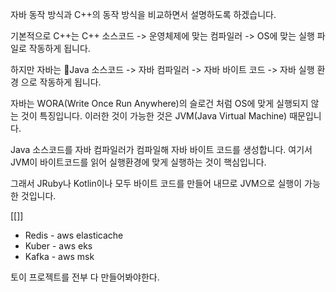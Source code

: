 자바 동작 방식과 C++의 동작 방식을 비교하면서 설명하도록 하겠습니다.

기본적으로 C++는
C++ 소스코드 -> 운영체제에 맞는 컴파일러 -> OS에 맞는 실행 파일로 작동하게 됩니다.

하지만 자바는
Java 소스코드 -> 자바 컴파일러 -> 자바 바이트 코드 -> 자바 실행 환경 으로 작동하게 됩니다.

자바는 WORA(Write Once Run Anywhere)의 슬로건 처럼 OS에 맞게 실행되지 않는 것이 특징입니다.
이러한 것이 가능한 것은 JVM(Java Virtual Machine) 때문입니다.

Java 소스코드를 자바 컴파일러가 컴파일해 자바 바이트 코드를 생성합니다.
여기서 JVM이 바이트코드를 읽어 실행환경에 맞게 실행하는 것이 핵심입니다.

그래서 JRuby나 Kotlin이나 모두 바이트 코드를 만들어 내므로 JVM으로 실행이 가능한 것입니다.


[[]]

- Redis - aws elasticache
- Kuber - aws eks
- Kafka - aws msk

토이 프로젝트를 전부 다 만들어봐야한다.






